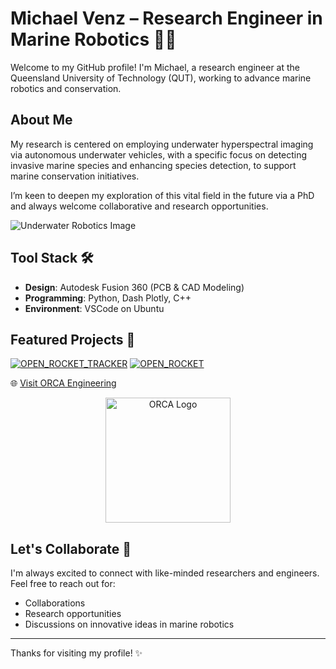 <!-- HELLO WORLD -->
# Michael Venz – Research Engineer in Marine Robotics 🌊🤖

Welcome to my GitHub profile! I'm Michael, a research engineer at the Queensland University of Technology (QUT), working to advance marine robotics and conservation.

## About Me

My research is centered on employing underwater hyperspectral imaging via autonomous underwater vehicles, with a specific focus on detecting invasive marine species and enhancing species detection, to support marine conservation initiatives.

I’m keen to deepen my exploration of this vital field in the future via a PhD and always welcome collaborative and research opportunities.

![Underwater Robotics Image](https://github.com/roboticsmick/roboticsmick/assets/70121687/4f8b9c35-cd02-4484-81db-172f88093207)

## Tool Stack 🛠️

- **Design**: Autodesk Fusion 360 (PCB & CAD Modeling)
- **Programming**: Python, Dash Plotly, C++
- **Environment**: VSCode on Ubuntu

## Featured Projects 🚀

[![OPEN_ROCKET_TRACKER](https://github-readme-stats.vercel.app/api/pin/?username=roboticsmick&repo=OPEN_ROCKET_TRACKER&theme=dracula)](https://github.com/roboticsmick/OPEN_ROCKET_TRACKER)
[![OPEN_ROCKET](https://github-readme-stats.vercel.app/api/pin/?username=roboticsmick&repo=OPEN_ROCKET&theme=dracula)](https://github.com/roboticsmick/OPEN_ROCKET)

🌐 [Visit ORCA Engineering](https://www.orca.engineer/)

<a href="https://www.orca.engineer/" target="_blank">
    <p align="center">
        <img src="https://github.com/user-attachments/assets/3d126811-7cdd-4750-a911-9ea8193b2691" alt="ORCA Logo" width="200"/>
    </p>
</a>

## Let's Collaborate 🤝

I'm always excited to connect with like-minded researchers and engineers. Feel free to reach out for:

- Collaborations
- Research opportunities
- Discussions on innovative ideas in marine robotics

---

Thanks for visiting my profile! ✨
